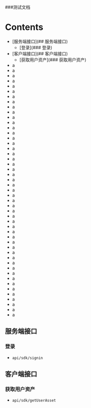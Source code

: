 ###测试文档
# Contents
- [服务端接口](## 服务端接口)
    - [登录](### 登录)
- [客户端接口](## 客户端接口)
    - [获取用户资产](### 获取用户资产)
- a
- a
- a
- a
- a
- a
- a
- a
- a
- a
- a
- a
- a
- a
- a
- a
- a
- a
- a
- a
- a
- a
- a
- a
- a
- a
- a
- a
- a
- a
- a
- a
- a
- a
- a
- a
- a
- a
- a
- a
- a
- a
- a
- a
- a
- a
- a
- a
- a
## 服务端接口
### 登录
- `api/sdk/signin`
## 客户端接口
### 获取用户资产
- `api/sdk/getUserAsset`
